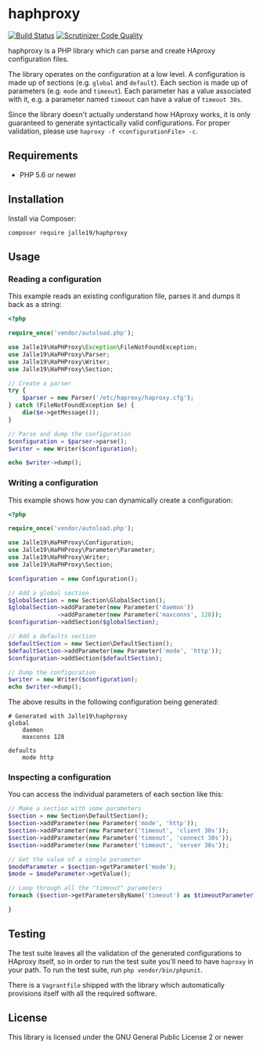 # haphproxy

[![Build Status](https://travis-ci.org/Jalle19/haphproxy.svg?branch=master)](https://travis-ci.org/Jalle19/haphproxy)
[![Scrutinizer Code Quality](https://scrutinizer-ci.com/g/Jalle19/haphproxy/badges/quality-score.png?b=master)](https://scrutinizer-ci.com/g/Jalle19/haphproxy/?branch=master)

haphproxy is a PHP library which can parse and create HAproxy configuration files.

The library operates on the configuration at a low level. A configuration is made up of sections (e.g. `global` and 
`default`). Each section is made up of parameters (e.g. `mode` and `timeout`). Each parameter has a value associated 
with it, e.g. a parameter named `timeout` can have a value of `timeout 30s`.

Since the library doesn't actually understand how HAproxy works, it is only guaranteed to generate syntactically valid 
configurations. For proper validation, please use `haproxy -f <configurationFile> -c`.

## Requirements

* PHP 5.6 or newer

## Installation

Install via Composer:

```
composer require jalle19/haphproxy
```

## Usage

### Reading a configuration

This example reads an existing configuration file, parses it and dumps it back as a string:

```php
<?php

require_once('vendor/autoload.php');

use Jalle19\HaPHProxy\Exception\FileNotFoundException;
use Jalle19\HaPHProxy\Parser;
use Jalle19\HaPHProxy\Writer;
use Jalle19\HaPHProxy\Section;

// Create a parser
try {
	$parser = new Parser('/etc/haproxy/haproxy.cfg');
} catch (FileNotFoundException $e) {
	die($e->getMessage());
}

// Parse and dump the configuration
$configuration = $parser->parse();
$writer = new Writer($configuration);

echo $writer->dump();
```

### Writing a configuration

This example shows how you can dynamically create a configuration:

```php
<?php

require_once('vendor/autoload.php');

use Jalle19\HaPHProxy\Configuration;
use Jalle19\HaPHProxy\Parameter\Parameter;
use Jalle19\HaPHProxy\Writer;
use Jalle19\HaPHProxy\Section;

$configuration = new Configuration();

// Add a global section
$globalSection = new Section\GlobalSection();
$globalSection->addParameter(new Parameter('daemon'))
              ->addParameter(new Parameter('maxconns', 128));
$configuration->addSection($globalSection);

// Add a defaults section
$defaultSection = new Section\DefaultSection();
$defaultSection->addParameter(new Parameter('mode', 'http'));
$configuration->addSection($defaultSection);

// Dump the configuration
$writer = new Writer($configuration);
echo $writer->dump();

```

The above results in the following configuration being generated:

```
# Generated with Jalle19\haphproxy
global
    daemon
    maxconns 128

defaults
    mode http

```

### Inspecting a configuration

You can access the individual parameters of each section like this:

```php
// Make a section with some parameters
$section = new Section\DefaultSection();
$section->addParameter(new Parameter('mode', 'http'));
$section->addParameter(new Parameter('timeout', 'client 30s'));
$section->addParameter(new Parameter('timeout', 'connect 30s'));
$section->addParameter(new Parameter('timeout', 'server 30s'));

// Get the value of a single parameter
$modeParameter = $section->getParameter('mode');
$mode = $modeParameter->getValue();

// Loop through all the "timeout" parameters
foreach ($section->getParametersByName('timeout') as $timeoutParameter) {

}
```

## Testing

The test suite leaves all the validation of the generated configurations to HAproxy itself, so in order to run the test 
suite you'll need to have `haproxy` in your path. To run the test suite, run `php vendor/bin/phpunit`.

There is a `Vagrantfile` shipped with the library which automatically provisions itself with all the required software.

## License

This library is licensed under the GNU General Public License 2 or newer
